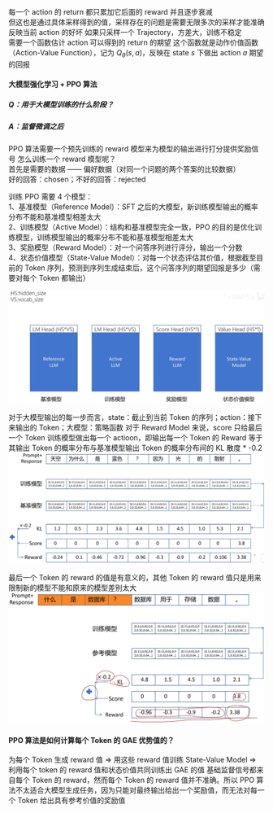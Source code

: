 每一个 action 的 return 都只累加它后面的 reward 并且逐步衰减  
但这也是通过具体采样得到的值，采样存在的问题是需要无限多次的采样才能准确反映当前 action 的好坏
如果只采样一个 Trajectory，方差大，训练不稳定  
需要一个函数估计 action 可以得到的 return 的期望
这个函数就是动作价值函数（Action-Value Function），记为 $Q_\theta(s, a)$，反映在 state $s$ 下做出 action $a$ 期望的回报


#### 大模型强化学习 + PPO 算法
##### Q：用于大模型训练的什么阶段？
##### A：监督微调之后
PPO 算法需要一个预先训练的 reward 模型来为模型的输出进行打分提供奖励信号
怎么训练一个 reward 模型呢？  
首先是需要的数据 —— 偏好数据（对同一个问题的两个答案的比较数据）  
好的回答：chosen；不好的回答：rejected

训练 PPO 需要 4 个模型：  
1、基准模型（Reference Model）：SFT 之后的大模型，新训练模型输出的概率分布不能和基准模型相差太大  
2、训练模型（Active Model）：结构和基准模型完全一致，PPO 的目的是优化训练模型，训练模型输出的概率分布不能和基准模型相差太大   
3、奖励模型（Reward Model）：对一个问答序列进行评分，输出一个分数  
4、状态价值模型（State-Value Model）：对每一个状态评估其价值，根据截至目前的 Token 序列，预测到序列生成结束后，这个问答序列的期望回报是多少（需要对每个 Token 都输出）

![img.png](four_models.png)

对于大模型输出的每一步而言，state：截止到当前 Token 的序列；action：接下来输出的 Token；大模型：策略函数
对于 Reward Model 来说，score 只给最后一个 Token
训练模型做出每一个 actioon，即输出每一个 Token 的 Reward 等于其输出 Token 的概率分布与基准模型输出 Token 的概率分布间的 KL 散度 * -0.2
![img.png](each_token_reward.png)

最后一个 Token 的 reward 的值是有意义的，其他 Token 的 reward 值只是用来限制新的模型不能和原来的模型差别太大
![img.png](token_reward.png)

#### PPO 算法是如何计算每个 Token 的 GAE 优势值的？
为每个 Token 生成 reward 值 $\Rightarrow$ 用这些 reward 值训练 State-Value Model $\Rightarrow$ 利用每个 token 的 reward 值和状态价值共同训练出 GAE 的值
基础监督信号都来自每个 Token 的 reward，然而每个 Token 的 reward 值并不准确。所以 PPO 算法不太适合大模型生成任务，因为只能对最终输出给出一个奖励值，而无法对每一个 Token 给出具有参考价值的奖励值